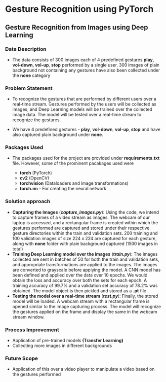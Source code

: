 # Gesture Recognition using PyTorch

## Gesture Recognition from Images using Deep Learning

### Data Description

- The data consists of 300 images each of 4 predefined gestures **play**, **vol-down**, **vol-up**, **stop** performed by a single user. 300 images of plain background not containing any gestures have also been collected under the **none** category

### Problem Statement

- To recognize the gestures that are performed by different users over a real-time stream. Gestures performed by the users will be collected as images, and Deep Learning models will be trained over the collected image data. The model will be tested over a real-time stream to recognize the gestures.

- We have 4 predefined gestures - **play**, **vol-down**, **vol-up**, **stop** and have also captured plain background under **none**.

### Packages Used

- The packages used for the project are provided under **requirements.txt** file. However, some of the prominent pacakages used were

  - **torch** (PyTorch)
  - **cv2** (OpenCV)
  - **torchvision** (Dataloaders and image transformations)
  - **torch.nn** - For creating the neural network

### Solution approach

- **Capturing the Images** (***capture_images.py***):  Using the code, we intend to capture frames of a video stream as images. The webcam of our laptop is accessed, and a rectangular frame is created within which the gestures performed are captured and stored under their respective gesture directories within the train and validation sets. 200 training and 100 validation images of size 224 x 224 are captured for each gesture, along with **none** folder with plain background captured (1500 images in total)
- **Training Deep Learning model over the images** (***train.py***): The images collected are sent in batches of 50 for both the train and validation sets, and appropriate transformations are applied to the images. The images are converted to grayscale before applying the model. A CNN model has been defined and applied over the data over 10 epochs. We would obtain the loss and accuracy over both the sets for each epoch. A training accuracy of 99.7% and a validation set accuracy of 78.2% was obtained. The model object is then pickled and stored as a **.pt** file
- **Testing the model over a real-time stream** (***test.py***): Finally, the stored model will be loaded. A webcam stream with a rectangular frame is opened similar to the image capturing process. The model will recognize the gestures applied on the frame and display the same in the webcam stream window.

### Process Improvement

- Application of pre-trained models **(Transfer Learning)**
- Collecting more images in different backgrounds

### Future Scope

- Application of this over a video player to manipulate a video based on the gestures performed

